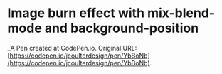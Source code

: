 # Image burn effect with mix-blend-mode and background-position
 _A Pen created at CodePen.io. Original URL: [https://codepen.io/jcoulterdesign/pen/YbBoNb](https://codepen.io/jcoulterdesign/pen/YbBoNb).

 